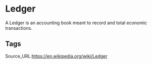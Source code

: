 # Ledger
A Ledger is an accounting book meant to record and total economic transactions.
## Tags
Source_URL:https://en.wikipedia.org/wiki/Ledger
